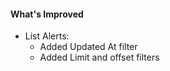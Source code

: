 #### What's Improved

- List Alerts: 
    - Added Updated At filter
    - Added Limit and offset filters